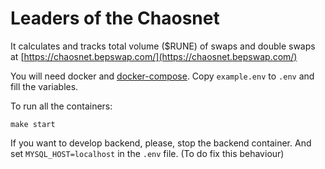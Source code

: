 Leaders of the Chaosnet
===============

It calculates and tracks total volume ($RUNE) of swaps and double swaps at
[https://chaosnet.bepswap.com/](https://chaosnet.bepswap.com/)


You will need docker and [docker-compose](https://docs.docker.com/compose/install/).
Copy `example.env` to `.env` and fill the variables.

To run all the containers:

```make start```

If you want to develop backend, please, stop the backend container. And set
`MYSQL_HOST=localhost` in the `.env` file. (To do fix this behaviour)

